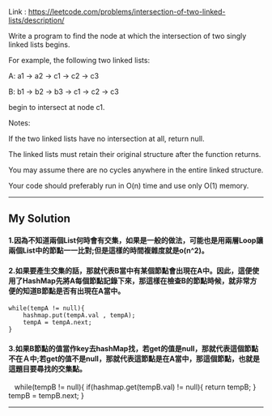 Link : https://leetcode.com/problems/intersection-of-two-linked-lists/description/

Write a program to find the node at which the intersection of two singly linked lists begins.

For example, the following two linked lists:

A: a1 → a2 → c1 → c2 → c3

B: b1 → b2 → b3 → c1 → c2 → c3

begin to intersect at node c1.

Notes:

If the two linked lists have no intersection at all, return null.

The linked lists must retain their original structure after the function returns.

You may assume there are no cycles anywhere in the entire linked structure.

Your code should preferably run in O(n) time and use only O(1) memory.

---------------------------------
## My Solution
#### 1.因為不知道兩個List何時會有交集，如果是一般的做法，可能也是用兩層Loop讓兩個List中的節點一一比對;但是這樣的時間複雜度就是o(n^2)。

#### 2.如果要產生交集的話，那就代表B當中有某個節點會出現在A中。因此，這便使用了HashMap先將A每個節點記錄下來，那這樣在檢查B的節點時候，就非常方便的知道B節點是否有出現在A當中。
    while(tempA != null){
        hashmap.put(tempA.val , tempA);
        tempA = tempA.next;
    }

#### 3.如果B節點的值當作key去hashMap找，若get的值是null，那就代表這個節點不在Ａ中;若get的值不是null，那就代表這節點是在A當中，那這個節點，也就是這題目要尋找的交集點。
    while(tempB != null){
        if(hashmap.get(tempB.val) != null){
        return tempB;
    }
        tempB = tempB.next;
    }    

---------------------------------
